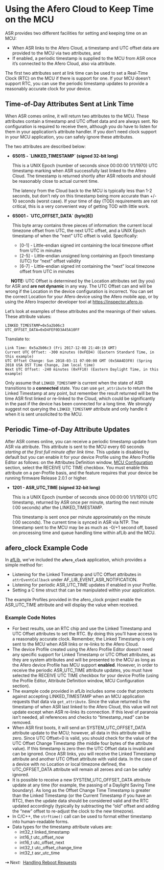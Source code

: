 # Using the Afero Cloud to Keep Time on the MCU

ASR provides two different facilities for setting and keeping time on an MCU:

<ul class="af-ul">
	<li>When ASR links to the Afero Cloud, a timestamp and UTC offset data are provided to the MCU via two attributes, and</li>
	<li>If enabled, a periodic timestamp is supplied to the MCU from ASR once it’s connected to the Afero Cloud, also via attribute.</li>
</ul>

The first two attributes sent at link time can be used to set a Real-Time Clock (RTC) on the MCU if there is support for one. If your MCU doesn’t support RTC, you can use the periodic timestamp updates to provide a reasonably accurate clock for your device.

## Time-of-Day Attributes Sent at Link Time

When ASR comes online, it will return two attributes to the MCU. These attributes contain a timestamp and UTC offset data and are always sent. No configuration is required to receive them, although you do have to listen for them in your application’s attribute handler. If you don’t need clock support in your MCU application, you can safely ignore these attributes.

The two attributes are described below:

<ul class="af-ul">
	<li><strong>65015 - `LINKED_TIMESTAMP` (signed 32-bit long)</strong>
	<p>This is a UNIX Epoch (number of seconds since 00:00:00 1/1/1970) UTC timestamp marking when ASR successfully last linked to the Afero Cloud. The timestamp is returned shortly after ASR reboots and should be reasonably close to actual current time.</p>
	<p>The latency from the Cloud back to the MCU is typically less than 1-2 seconds, but don’t rely on this timestamp being more accurate than +/- 10 seconds (worst case). If your time of day (TOD) requirements are not critical, this is a very convenient way of getting TOD with little work.</p>
	</li>
	<li><strong>65001 - `UTC_OFFSET_DATA` (byte[8])</strong>
	<p>This byte array contains three pieces of information: the current local timezone offset from UTC, the next UTC offset, and a UNIX Epoch timestamp of when the “next” UTC offset is valid. Specifically:<p>
	<ul class="af-ul-2">
		<li>[0-1] - Little-endian signed int containing the local timezone offset from UTC in minutes</li>
		<li>[2-5] - Little-endian unsigned long containing an Epoch timestamp (UTC) for “next” offset validity</li>
		<li>[6-7] - Little-endian signed int containing the “next” local timezone offset from UTC in minutes</li>
	</ul>
</ul>

<div class="af-callout">
<div class="callout-text">
<p><img src="../img/Note.svg" width="15" style="vertical-align:bottom;padding:0"> <strong>NOTE:</strong> UTC Offset is determined by the Location attributes set (by you) for ASR and <strong>are not dynamic</strong> in any way. The UTC Offset can and will be wrong if the Location in the device configuration is incorrect. You can set the correct Location for your Afero device using the Afero mobile app, or by using the Afero Inspector developer tool at <a href="https://inspector.afero.io"> https://inspector.afero.io</a>.</p>
</div>
</div>

Let’s look at examples of these attributes and the meanings of their values. These attribute values:

```
LINKED_TIMESTAMP=0x5a2b06c3
UTC_OFFSET_DATA=0xD4FEF0D3A45A10FF
```

Translate to:

```
Link Time: 0x5a2b06c3 (Fri 2017-12-08 21:40:19 GMT)
Current UTC Offset: -300 minutes (0xFED4) (Eastern Standard Time, in this example)
UTC Offset Change: Sun 2018-03-11 07:00:00 GMT (0x5AA4D3F0) (Spring 2018 USA DST Time Change, 2am local time)
Next UTC Offset: -240 minutes (0xFF10) (Eastern Daylight Time, in this example)
```

Only assume that `LINKED_TIMESTAMP` is current when the state of ASR transitions to a **connected** state. You can use `get_attribute` to return the Linked Timestamp at any point, but remember the result returned will be the time ASR first linked or re-linked to the Cloud, which could be significantly in the past if the device has been connected for a long time. We strongly suggest not querying the `LINKED_TIMESTAMP` attribute and only handle it when it is sent unsolicited to the MCU.

## Periodic Time-of-Day Attribute Updates

After ASR comes online, you can receive a periodic timestamp update from ASR via attribute. This attribute is sent to the MCU every 60 seconds *starting at the first full minute after link time*. This update is disabled by default but you can enable it for your device Profile using the Afero Profile Editor as follows: on the Attributes Definition window, [MCU Configuration](../AttrDef#ConfigMCU) section, select the RECEIVE UTC TIME checkbox. You must enable this attribute on a per-Profile basis, and the feature requires that your device be running firmware Release 2.0.1 or higher.

<ul class="af-ul">
	<li><strong>1201 - ASR_UTC_TIME (signed 32-bit long)</strong>
	<p>This is a UNIX Epoch (number of seconds since 00:00:00 1/1/1970) UTC timestamp, returned by ASR once per minute, starting the next minute (:00 seconds) after the LINKED_TIMESTAMP.</p>
	<p>This timestamp is sent once per minute approximately on the minute (:00 seconds). The current time is synced in ASR via NTP. The timestamp sent to the MCU may be as much as -0/+1 second off, based on processing time and queue handling time within afLib and the MCU.</p>
	</li>
</ul>

## afero_clock Example Code

In [afLib](http://github.com/aferodeveloper/afLib), we’ve included the **`afero_clock`** application, which provides a simple method for:

- Listening for the Linked Timestamp and UTC Offset attributes in `attrEventCallback` under AF_LIB_EVENT_ASR_NOTIFICATION.
- Listening for periodic ASR_UTC_TIME updates if enabled in your Profile.
- Setting a C time struct that can be manipulated within your application.

The example Profiles provided in the afero_clock project enable the ASR_UTC_TIME attribute and will display the value when received.

### Example Code Notes

<ul class="af-ul">
	<li>For best results, use an RTC chip and use the Linked Timestamp and UTC Offset attributes to set the RTC. By doing this you’ll have access to a reasonably accurate clock. Remember, the Linked Timestamp is only sent to the MCU when ASR links or re-links to the Afero Cloud.</li>
	<li>The device Profile created using the Afero Profile Editor doesn’t need any specific support for Linked Timestamp or UTC Offset attributes, as they are system attributes and will be presented to the MCU as long as the Afero device Profile has MCU support <strong>enabled</strong>. However, in order to receive the periodic ASR_UTC_TIME attribute updates, you must have selected the RECEIVE UTC TIME checkbox for your device Profile (using the Profile Editor, Attribute Definition window, MCU Configuration section).</li>
	<li>The example code provided in afLib includes some code that protects against accepting LINKED_TIMESTAMP when an MCU application requests that data via <code>get_attribute</code>. Since the value returned is the timestamp of when ASR last linked to the Afero Cloud, this value will not update except when ASR re-links its connection. If this level of paranoia isn’t needed, all references and checks to “timestamp_read” can be removed.</li>
	<li>When ASR first boots, it will send an SYSTEM_UTC_OFFSET_DATA attribute update to the MCU; however, all data in this attribute will be zero. Since UTC Offset=0 is valid, you should check for the value of the UTC Offset Change Timestamp (the middle four bytes of the attribute value). If this timestamp is zero then the UTC Offset data is invalid and can be ignored. Once ASR links, you will receive the Linked Timestamp attribute and another UTC Offset attribute with valid data. In the case of a device with no Location or local timezone defined, the UTC_OFFSET_DATA attribute will remain all zeroes and can be safely ignored.</li>
	<li>It is possible to receive a new SYSTEM_UTC_OFFSET_DATA attribute update at any time (for example, the passing of a Daylight Saving Time boundary). As long as the Offset Change Time Timestamp is greater than the Linked Timestamp (or the Current Timestamp if you have an RTC), then the update data should be considered valid and the RTC updated accordingly (typically by subtracting the “old” offset and adding the “new” offset to re-adjust the clock to the new timezone).</li>
	<li>In C/C++, the <code>strftime()</code> call can be used to format either timestamp into human-readable forms.</li>
	<li>Data types for the timestamp attribute values are:
		<ul class="af-ul-2">
			<li>int32_t linked_timestamp</li>
			<li>int16_t utc_offset_now</li>
			<li>int16_t utc_offset_next</li>
			<li>int32_t utc_offset_change_time</li>
			<li>int32_t asr_utc_time</li>
		</ul>
	</li>
</ul>
	

<strong>&#8674;</strong> <em>Next:</em>&nbsp;&nbsp;[Handling Reboot Requests](../RebootRequests)